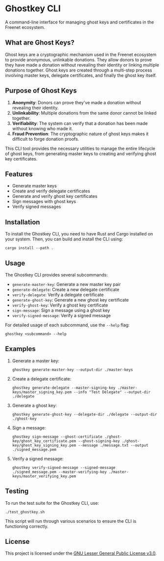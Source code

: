 # Ghostkey CLI

A command-line interface for managing ghost keys and certificates in the Freenet ecosystem.

## What are Ghost Keys?

Ghost keys are a cryptographic mechanism used in the Freenet ecosystem to provide anonymous, unlinkable donations. They allow donors to prove they have made a donation without revealing their identity or linking multiple donations together. Ghost keys are created through a multi-step process involving master keys, delegate certificates, and finally the ghost key itself.

## Purpose of Ghost Keys

1. **Anonymity**: Donors can prove they've made a donation without revealing their identity.
2. **Unlinkability**: Multiple donations from the same donor cannot be linked together.
3. **Verifiability**: The system can verify that a donation has been made without knowing who made it.
4. **Fraud Prevention**: The cryptographic nature of ghost keys makes it difficult to forge donation proofs.

This CLI tool provides the necessary utilities to manage the entire lifecycle of ghost keys, from generating master keys to creating and verifying ghost key certificates.

## Features

- Generate master keys
- Create and verify delegate certificates
- Generate and verify ghost key certificates
- Sign messages with ghost keys
- Verify signed messages

## Installation

To install the Ghostkey CLI, you need to have Rust and Cargo installed on your system. Then, you can build and install the CLI using:

```
cargo install --path .
```

## Usage

The Ghostkey CLI provides several subcommands:

- `generate-master-key`: Generate a new master key pair
- `generate-delegate`: Create a new delegate certificate
- `verify-delegate`: Verify a delegate certificate
- `generate-ghost-key`: Generate a new ghost key certificate
- `verify-ghost-key`: Verify a ghost key certificate
- `sign-message`: Sign a message using a ghost key
- `verify-signed-message`: Verify a signed message

For detailed usage of each subcommand, use the `--help` flag:

```
ghostkey <subcommand> --help
```

## Examples

1. Generate a master key:
   ```
   ghostkey generate-master-key --output-dir ./master-keys
   ```

2. Create a delegate certificate:
   ```
   ghostkey generate-delegate --master-signing-key ./master-keys/master_signing_key.pem --info "Test Delegate" --output-dir ./delegate
   ```

3. Generate a ghost key:
   ```
   ghostkey generate-ghost-key --delegate-dir ./delegate --output-dir ./ghost-key
   ```

4. Sign a message:
   ```
   ghostkey sign-message --ghost-certificate ./ghost-key/ghost_key_certificate.pem --ghost-signing-key ./ghost-key/ghost_key_signing_key.pem --message ./message.txt --output ./signed_message.pem
   ```

5. Verify a signed message:
   ```
   ghostkey verify-signed-message --signed-message ./signed_message.pem --master-verifying-key ./master-keys/master_verifying_key.pem
   ```

## Testing

To run the test suite for the Ghostkey CLI, use:

```
./test_ghostkey.sh
```

This script will run through various scenarios to ensure the CLI is functioning correctly.

## License

This project is licensed under the [GNU Lesser General Public License v3.0](https://www.gnu.org/licenses/lgpl-3.0.html).
